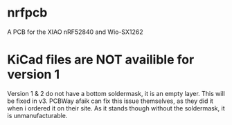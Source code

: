 # nrfpcb
A PCB for the XIAO nRF52840 and Wio-SX1262

# KiCad files are **NOT** availible for version 1

Version 1 & 2 do not have a bottom soldermask, it is an empty layer. This will be fixed in v3. PCBWay afaik can fix this issue themselves, as they did it when i ordered it on their site. As it stands though without the soldermask, it is unmanufacturable.
